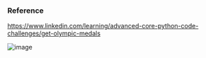 ### Reference

https://www.linkedin.com/learning/advanced-core-python-code-challenges/get-olympic-medals

![image](https://user-images.githubusercontent.com/70569635/147799630-7f9a6490-0eb1-4797-9c5e-1b017eedb957.png)

